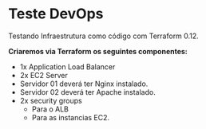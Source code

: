 # Teste DevOps

Testando Infraestrutura como código com Terraform 0.12.

**Criaremos via Terraform os seguintes componentes:**   

* 1x Application Load Balancer  
* 2x EC2 Server  
* Servidor 01 deverá ter Nginx instalado.  
* Servidor 02 deverá ter Apache instalado.  
* 2x security groups  
  - Para o ALB  
  - Para as instancias EC2.  
